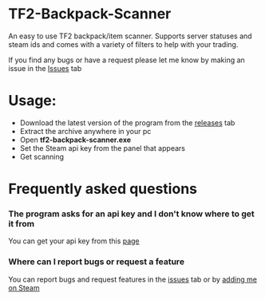 # TF2-Backpack-Scanner
An easy to use TF2 backpack/item scanner.
Supports server statuses and steam ids and comes with a variety of filters to help with your trading.

[](https://i.imgur.com/LXPR5hZ.png)

If you find any bugs or have a request please let me know by making an issue in the [Issues](https://github.com/AleXu224/TF2-Backpack-Scanner/issues) tab

# Usage:
- Download the latest version of the program from the [releases](https://github.com/AleXu224/TF2-Backpack-Scanner/releases) tab
- Extract the archive anywhere in your pc
- Open **tf2-backpack-scanner.exe**
- Set the Steam api key from the panel that appears
- Get scanning

# Frequently asked questions

### The program asks for an api key and I don't know where to get it from
You can get your api key from this [page](https://steamcommunity.com/dev/apikey)

### Where can I report bugs or request a feature
You can report bugs and request features in the [issues](https://github.com/AleXu224/TF2-Backpack-Scanner/issues) tab or by [adding me on Steam](http://steamcommunity.com/id/Squizell/)
